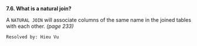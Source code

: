 **7.6. What is a natural join?**

A `NATURAL JOIN` will associate columns of the same name in the joined tables
with each other. *(page 233)*

`Resolved by: Hieu Vu`
